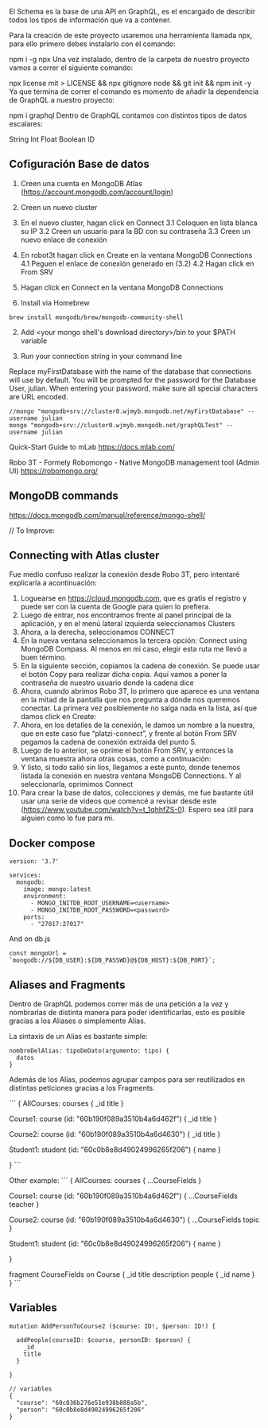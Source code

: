 El Schema es la base de una API en GraphQL, es el encargado de describir todos los tipos de información que va a contener.

Para la creación de este proyecto usaremos una herramienta llamada npx, para ello primero debes instalarlo con el comando:

npm i -g npx
Una vez instalado, dentro de la carpeta de nuestro proyecto vamos a correr el siguiente comando:

npx license mit > LICENSE && npx gitignore node && git init && npm init -y
Ya que termina de correr el comando es momento de añadir la dependencia de GraphQL a nuestro proyecto:

npm i graphql
Dentro de GraphQL contamos con distintos tipos de datos escalares:

String
Int
Float
Boolean
ID

## Cofiguración Base de datos

1. Creen una cuenta en MongoDB Atlas (https://account.mongodb.com/account/login)
2. Creen un nuevo cluster
3. En el nuevo cluster, hagan click en Connect
3.1 Coloquen en lista blanca su IP
3.2 Creen un usuario para la BD con su contraseña
3.3 Creen un nuevo enlace de conexión
4. En robot3t hagan click en Create en la ventana MongoDB Connections
4.1 Peguen el enlace de conexión generado en (3.2)
4.2 Hagan click en From SRV
5. Hagan click en Connect en la ventana MongoDB Connections

1. Install via Homebrew
```
brew install mongodb/brew/mongodb-community-shell
```

2. Add <your mongo shell's download directory>/bin to your $PATH variable

3. Run your connection string in your command line

Replace myFirstDatabase with the name of the database that connections will use by default. You will be prompted for the password for the Database User, julian. When entering your password, make sure all special characters are URL encoded.
```
//mongo "mongodb+srv://cluster0.wjmyb.mongodb.net/myFirstDatabase" --username julian
mongo "mongodb+srv://cluster0.wjmyb.mongodb.net/graphQLTest" --username julian
```

Quick-Start Guide to mLab
https://docs.mlab.com/

Robo 3T - Formely Robomongo - Native MongoDB management tool (Admin UI)
https://robomongo.org/

## MongoDB commands
https://docs.mongodb.com/manual/reference/mongo-shell/

// To Improve:

## Connecting with Atlas cluster
Fue medio confuso realizar la conexión desde Robo 3T, pero intentaré explicarla a acontinuación:

1. Loguearse en https://cloud.mongodb.com, que es gratis el registro y puede ser con la cuenta de Google para quien lo prefiera.
2. Luego de entrar, nos encontramos frente al panel principal de la aplicación, y en el menú lateral izquierda seleccionamos Clusters
3. Ahora, a la derecha, seleccionamos CONNECT
4. En la nueva ventana seleccionamos la tercera opción: Connect using MongoDB Compass. Al menos en mi caso, elegir esta ruta me llevó a buen término.
5. En la siguiente sección, copiamos la cadena de conexión. Se puede usar el botón Copy para realizar dicha copia. Aquí vamos a poner la contraseña de nuestro usuario donde la cadena dice <password>
6. Ahora, cuando abrimos Robo 3T, lo primero que aparece es una ventana en la mitad de la pantalla que nos pregunta a dónde nos queremos conectar. La primera vez posiblemente no salga nada en la lista, así que damos click en Create:
7. Ahora, en los detalles de la conexión, le damos un nombre a la nuestra, que en este caso fue “platzi-connect”, y frente al botón From SRV pegamos la cadena de conexión extraida del punto 5.
8. Luego de lo anterior, se oprime el botón From SRV, y entonces la ventana muestra ahora otras cosas, como a continuación:
9. Y listo, si todo salió sin líos, llegamos a este punto, donde tenemos listada la conexión en nuestra ventana MongoDB Connections. Y al seleccionarla, oprimimos Connect
10. Para crear la base de datos, colecciones y demás, me fue bastante útil usar una serie de videos que comencé a revisar desde este (https://www.youtube.com/watch?v=t_1qhhfZS-0).
Espero sea útil para alguien como lo fue para mi.

## Docker compose
```
version: '3.7'

services:
  mongodb:
    image: mongo:latest
    environment:
      - MONGO_INITDB_ROOT_USERNAME=<username>
      - MONGO_INITDB_ROOT_PASSWORD=<password>
    ports:
      - "27017:27017"
```

And on db.js
```
const mongoUrl = `mongodb://${DB_USER}:${DB_PASSWD}@${DB_HOST}:${DB_PORT}`;
```

## Aliases and Fragments

Dentro de GraphQL podemos correr más de una petición a la vez y nombrarlas de distinta manera para poder identificarlas, esto es posible gracias a los Aliases o simplemente Alias.

La sintaxis de un Alias es bastante simple:

```
nombreDelAlias: tipoDeDato(argumento: tipo) {
  datos
}
```

Además de los Alias, podemos agrupar campos para ser reutilizados en distintas peticiones gracias a los Fragments.

´´´
{
  AllCourses: courses {
    _id
    title
  }
  
  Course1: course (id: "60b190f089a3510b4a6d462f") {
    _id
    title
  }
  
  Course2: course (id: "60b190f089a3510b4a6d4630") {
    _id
    title
  }
  
  Student1: student (id: "60c0b8e8d49024996265f206") {
    name
  }
  
}
´´´

Other example: 
´´´
{
  AllCourses: courses {
    ...CourseFields
  }
  
  Course1: course (id: "60b190f089a3510b4a6d462f") {
    ...CourseFields
    teacher
  }
  
  Course2: course (id: "60b190f089a3510b4a6d4630") {
    ...CourseFields
    topic
  }
  
  Student1: student (id: "60c0b8e8d49024996265f206") {
    name
  }
  
}

fragment CourseFields on Course {
  _id
  title
  description
  people {
    _id
    name
  }
}
´´´

## Variables

```
mutation AddPersonToCourse2 ($course: ID!, $person: ID!) {
  
  addPeople(courseID: $course, personID: $person) {
    _id
    title
  }
  
}

// variables
{
  "course": "60c036b276e51e938b888a5b",
  "person": "60c0b8e8d49024996265f206"
}
```